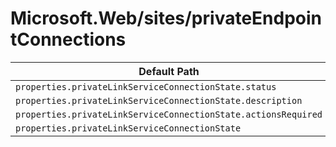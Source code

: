 # Microsoft.Web/sites/privateEndpointConnections

| Default Path | Alias |
|---|---|
| `properties.privateLinkServiceConnectionState.status` | `Microsoft.Web/sites/privateEndpointConnections/privateLinkServiceConnectionState.status` |
| `properties.privateLinkServiceConnectionState.description` | `Microsoft.Web/sites/privateEndpointConnections/privateLinkServiceConnectionState.description` |
| `properties.privateLinkServiceConnectionState.actionsRequired` | `Microsoft.Web/sites/privateEndpointConnections/privateLinkServiceConnectionState.actionsRequired` |
| `properties.privateLinkServiceConnectionState` | `Microsoft.Web/sites/privateEndpointConnections/privateLinkServiceConnectionState` |

